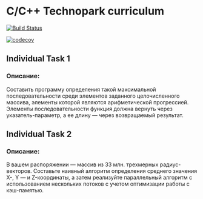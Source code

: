 # C/C++ Technopark curriculum

[![Build Status](https://travis-ci.org/ApTyp5/c_cpp_techno.svg?branch=IT2_v2)](https://travis-ci.org/ApTyp5/c_cpp_techno)<Paste>
  
[![codecov](https://codecov.io/gh/ApTyp5/c_cpp_techno/branch/IT2_v2/graph/badge.svg)](https://codecov.io/gh/ApTyp5/c_cpp_techno)

## Individual Task 1
  
### Описание:

Составить программу определения такой максимальной последовательности среди элементов заданного целочисленного массива, элементы которой являются арифметической прогрессией. Элементы последовательности функция должна вернуть через указатель-параметр, а ее длину — через возвращаемый результат.

## Individual Task 2

### Описание:

В вашем распоряжении — массив из 33 млн. трехмерных радиус-векторов. Составьте наивный алгоритм определения среднего значения X-, Y — и Z-координаты, а затем реализуйте параллельный алгоритм с использованием нескольких потоков с учетом оптимизации работы с кэш-памятью.


